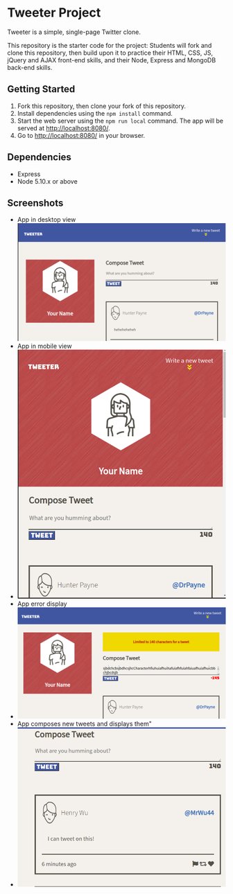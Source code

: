 # Tweeter Project

Tweeter is a simple, single-page Twitter clone.

This repository is the starter code for the project: Students will fork and clone this repository, then build upon it to practice their HTML, CSS, JS, jQuery and AJAX front-end skills, and their Node, Express and MongoDB back-end skills.

## Getting Started

1. Fork this repository, then clone your fork of this repository.
2. Install dependencies using the `npm install` command.
3. Start the web server using the `npm run local` command. The app will be served at <http://localhost:8080/>.
4. Go to <http://localhost:8080/> in your browser.

## Dependencies

- Express
- Node 5.10.x or above

## Screenshots
- App in desktop view !["App in desktop view"](https://github.com/xazzer81/tweeter/blob/master/docs/desktop.png)
- App in mobile view 
- !["App in mobile view"](https://github.com/xazzer81/tweeter/blob/master/docs/responsive.png)
- App error display 
- !["App error display"](https://github.com/xazzer81/tweeter/blob/master/docs/limited.png)
- App composes new tweets and displays them" 
- !["App composes new tweets and displays them"](https://github.com/xazzer81/tweeter/blob/master/docs/tweet.png)